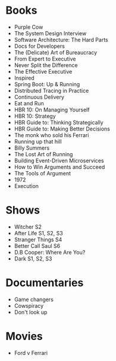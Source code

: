 # Books

- Purple Cow
- The System Design Interview
- Software Architecture: The Hard Parts
- Docs for Developers
- The (Delicate) Art of Bureaucracy 
- From Expert to Executive
- Never Split the Difference
- The Effective Executive
- Inspired
- Spring Boot: Up & Running
- Distributed Tracing in Practice
- Continuous Delivery
- Eat and Run
- HBR 10: On Managing Yourself
- HBR 10: Strategy
- HBR Guide to: Thinking Strategically
- HBR Guide to: Making Better Decisions
- The monk who sold his Ferrari
- Running up that hill
- Billy Summers
- The Lost Art of Running
- Building Event-Driven Microservices
- How to Win Arguments and Succeed
- The Tools of Argument
- 1972
- Execution

# Shows

- Witcher S2
- After Life S1, S2, S3
- Stranger Things S4
- Better Call Saul S6
- D.B Cooper: Where Are You?
- Dark S1, S2, S3

# Documentaries

- Game changers
- Cowspiracy
- Don't look up

# Movies

- Ford v Ferrari

